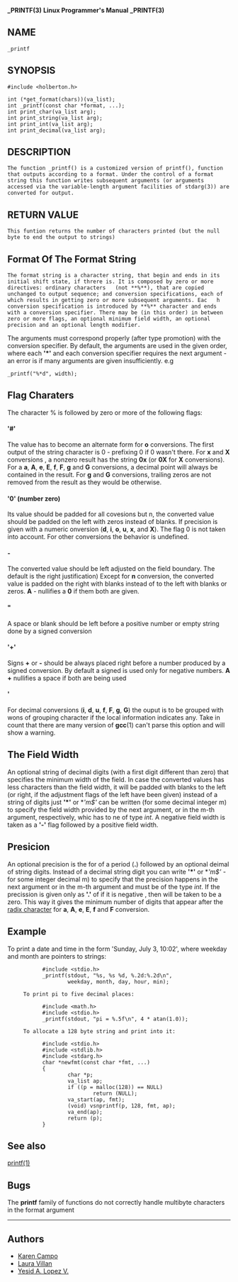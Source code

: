 **_PRINTF(3)**		**Linux Programmer's Manual**	  **_PRINTF(3)**

## NAME 

	_printf


## SYNOPSIS

	#include <holberton.h>
	
	int (*get_format(chars))(va_list);
	int _printf(const char *format, ...);
	int print_char(va_list arg);
	int print_string(va_list arg);
	int print_int(va_list arg);
	int print_decimal(va_list arg);


## DESCRIPTION

	The function _printf() is a customized version of printf(), function that outputs according to a format. Under the control of a format string this function writes subsequent arguments (or arguments accessed via the variable-length argument facilities of stdarg(3)) are converted for output.

## RETURN VALUE

	This funtion returns the number of characters printed (but the null byte to end the output to strings)

## Format Of The Format String

	The format string is a character string, that begin and ends in its initial shift state, if threre is. It is composed by zero or more directives: ordinary characters 	(not **%**), that are copied unchanged to output sequence; and conversion specifications, each of which results in getting zero or more subsequent arguments. Eac	h conversion specification is introduced by **%** character and ends with a conversion specifier. There may be (in this order) in between zero or more flags, an optional minimum field width, an optional precision and an optional length modifier.
The arguments must correspond properly (after type promotion) with the conversion specifier. By default, the arguments are used in the given order, where each **'*'** and each conversion specifier requires the next argument - an error is if many arguments are given insufficiently. 
e.g
~~~
_printf("%*d", width);
~~~

## Flag Charaters

The character % is followed by zero or more of the following flags:

#### **'#'**

The value has to become an alternate  form for **o** conversions. The first output of the string character is 0 - prefixing 0 if 0 wasn't there. For **x** and **X** conversions , a nonzero result has the string **0x** (or **0X** for **X** conversions). For a **a**, **A**, **e**, **E**, **f**, **F**, **g** and **G** conversions, a decimal point will always be contained in the result.  For **g** and **G** conversions, trailing zeros are not removed from the result as they would be otherwise.

####  **'0'** (number zero)

Its value should be padded for all covesions but n, the converted value should be padded on the left with zeros instead of blanks. If precision is given with a numeric onversion (**d**, **i**, **o**, **u**, **x**, and  **X**). The flag 0 is not taken into account. For other conversions the behavior is undefined. 

#### **-**
The converted value should be left adjusted  on the field boundary. The default is the right justification) Except for **n** conversion, the converted value is padded on the right with blanks instead of to the left with blanks or zeros. **A** - nullifies a **0** if them both are given.

#### "

A space or blank should be left before a positive number or empty string done by a signed conversion

#### **'+'**

Signs **+** or **-** should be always placed right before a number produced by a signed conversion. By default a signed is used only for negative numbers. **A** **+** nullifies a space if both are being used

#### '

For decimal conversions (**i**, **d**, **u**, **f**, **F**, **g**, **G**) the ouput is to be grouped with wons of grouping character if the local information indicates any. Take in count that there are many version of **gcc**(1) can't parse this option and will show a warning.

## The Field Width 

An optional string of decimal digits (with a first digit different than zero) that specifies the minimum width of the field. In case the converted values has less characters than the field width, it will be padded with blanks to the left (or right, if the adjustment flags of the left have been given) instead of a string of digits just **'*'** or **'*m$'** can be written (for some decimal integer m) to specify the field width provided by the next argument, or in the m-th argument, respectively, whic has to ne of type *int*. A negative field width is taken as a **'-'** flag followed by a positive field width. 

## Presicion 

An optional precision is the for of a period (**.**) followed by an optional deimal of string digits. Instead of a decimal string digit you can write **'*'** or **'*m$'** - for some integer decimal m) to specify that the precision happens in the next argument or in the m-th argument and must be of the type *int*. If the precission is given only as **'.'** of if it is negative , then will be taken to be a zero. This way it gives the minimum number of digits that appear after the [radix character](https://en.wikipedia.org/wiki/Radix) for **a**, **A**, **e**, **E**, **f** and **F** conversion. 

## Example 
 
To print a date and time in the form 'Sunday, July 3, 10:02', where
     weekday and month are pointers to strings:
~~~
           #include <stdio.h>
           _printf(stdout, "%s, %s %d, %.2d:%.2d\n",
                   weekday, month, day, hour, min);

     To print pi to five decimal places:

           #include <math.h>
           #include <stdio.h>
           _printf(stdout, "pi = %.5f\n", 4 * atan(1.0));

     To allocate a 128 byte string and print into it:

           #include <stdio.h>
           #include <stdlib.h>
           #include <stdarg.h>
           char *newfmt(const char *fmt, ...)
           {
                   char *p;
                   va_list ap;
                   if ((p = malloc(128)) == NULL)
                           return (NULL);
                   va_start(ap, fmt);
                   (void) vsnprintf(p, 128, fmt, ap);
                   va_end(ap);
                   return (p);
           }
~~~

## See also 

[printf(1)](https://linux.die.net/man/1/printf)

## Bugs

The **printf** family of functions do not correctly handle multibyte characters in the format argument

-----------------------------------------------------------------------------------------------------------------------------------------------------------------------
## Authors

* [Karen Campo](https://github.com/KarenCampo)
* [Laura Villan](https://github.com/laucavv)
* [Yesid A. Lopez V.](https://github.com/Yesid4Code)
